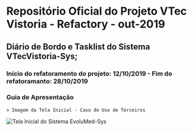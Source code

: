 # Repositório Oficial do Projeto VTec Vistoria - Refactory - out-2019

## Diário de Bordo e Tasklist do Sistema VTecVistoria-Sys;

### Início do refatoramento do projeto: 12/10/2019 - Fim do refatoramanto: 28/10/2019

### Guia de Apresentação

```
> Imagem da Tela Inicial - Caso de Uso de Terceiros
```

![Tela Inicial do Sistema EvoluMed-Sys](http://apimltools.com.br/vtecvistoriaimg/apresentacao-devolus1280x720.png "Apresentação Devolus")
